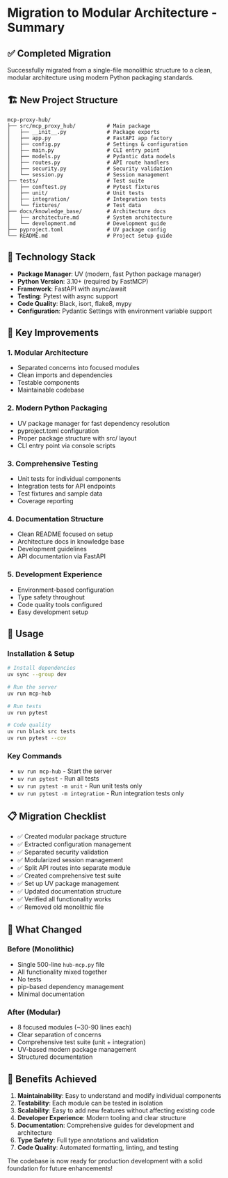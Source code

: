 # Migration to Modular Architecture - Summary

## ✅ Completed Migration

Successfully migrated from a single-file monolithic structure to a clean, modular architecture using modern Python packaging standards.

## 🏗️ New Project Structure

```
mcp-proxy-hub/
├── src/mcp_proxy_hub/          # Main package
│   ├── __init__.py             # Package exports
│   ├── app.py                  # FastAPI app factory
│   ├── config.py               # Settings & configuration
│   ├── main.py                 # CLI entry point
│   ├── models.py               # Pydantic data models
│   ├── routes.py               # API route handlers
│   ├── security.py             # Security validation
│   └── session.py              # Session management
├── tests/                      # Test suite
│   ├── conftest.py             # Pytest fixtures
│   ├── unit/                   # Unit tests
│   ├── integration/            # Integration tests
│   └── fixtures/               # Test data
├── docs/knowledge_base/        # Architecture docs
│   ├── architecture.md         # System architecture
│   └── development.md          # Development guide
├── pyproject.toml              # UV package config
└── README.md                   # Project setup guide
```

## 🔧 Technology Stack

- **Package Manager**: UV (modern, fast Python package manager)
- **Python Version**: 3.10+ (required by FastMCP)
- **Framework**: FastAPI with async/await
- **Testing**: Pytest with async support
- **Code Quality**: Black, isort, flake8, mypy
- **Configuration**: Pydantic Settings with environment variable support

## 🚀 Key Improvements

### 1. **Modular Architecture**
- Separated concerns into focused modules
- Clean imports and dependencies
- Testable components
- Maintainable codebase

### 2. **Modern Python Packaging**
- UV package manager for fast dependency resolution
- pyproject.toml configuration
- Proper package structure with src/ layout
- CLI entry point via console scripts

### 3. **Comprehensive Testing**
- Unit tests for individual components
- Integration tests for API endpoints
- Test fixtures and sample data
- Coverage reporting

### 4. **Documentation Structure**
- Clean README focused on setup
- Architecture docs in knowledge base
- Development guidelines
- API documentation via FastAPI

### 5. **Development Experience**
- Environment-based configuration
- Type safety throughout
- Code quality tools configured
- Easy development setup

## 🎯 Usage

### Installation & Setup
```bash
# Install dependencies
uv sync --group dev

# Run the server
uv run mcp-hub

# Run tests
uv run pytest

# Code quality
uv run black src tests
uv run pytest --cov
```

### Key Commands
- `uv run mcp-hub` - Start the server
- `uv run pytest` - Run all tests
- `uv run pytest -m unit` - Run unit tests only
- `uv run pytest -m integration` - Run integration tests only

## 📋 Migration Checklist

- ✅ Created modular package structure
- ✅ Extracted configuration management
- ✅ Separated security validation
- ✅ Modularized session management
- ✅ Split API routes into separate module
- ✅ Created comprehensive test suite
- ✅ Set up UV package management
- ✅ Updated documentation structure
- ✅ Verified all functionality works
- ✅ Removed old monolithic file

## 🔄 What Changed

### Before (Monolithic)
- Single 500-line `hub-mcp.py` file
- All functionality mixed together
- No tests
- pip-based dependency management
- Minimal documentation

### After (Modular)
- 8 focused modules (~30-90 lines each)
- Clear separation of concerns
- Comprehensive test suite (unit + integration)
- UV-based modern package management
- Structured documentation

## 🎉 Benefits Achieved

1. **Maintainability**: Easy to understand and modify individual components
2. **Testability**: Each module can be tested in isolation
3. **Scalability**: Easy to add new features without affecting existing code
4. **Developer Experience**: Modern tooling and clear structure
5. **Documentation**: Comprehensive guides for development and architecture
6. **Type Safety**: Full type annotations and validation
7. **Code Quality**: Automated formatting, linting, and testing

The codebase is now ready for production development with a solid foundation for future enhancements!